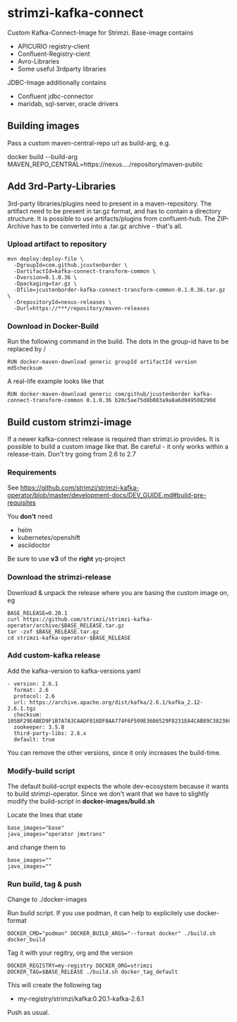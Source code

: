 # strimzi-kafka-connect
Custom Kafka-Connect-Image for Strimzi. Base-image contains

* APICURIO registry-client
* Confluent-Registry-cient
* Avro-Libraries
* Some useful 3rdparty libraries

JDBC-Image additionally contains

* Confluent jdbc-connector
* maridab, sql-server, oracle drivers


## Building images

Pass a custom maven-central-repo url as build-arg, e.g.

 docker build --build-arg MAVEN_REPO_CENTRAL=https://nexus..../repository/maven-public

## Add 3rd-Party-Libraries
3rd-party libraries/plugins need to present in a maven-repository. The artifact need to be present in tar.gz format, and has to contain a directory structure. It is possible to use artifacts/plugins from confluent-hub.
The ZIP-Archive has to be converted into a .tar.gz archive - that's all.

### Upload artifact to repository

```
mvn deploy:deploy-file \
  -DgroupId=com.github.jcustenborder \
  -DartifactId=kafka-connect-transform-common \
  -Dversion=0.1.0.36 \
  -Dpackaging=tar.gz \
  -Dfile=jcustenborder-kafka-connect-transform-common-0.1.0.36.tar.gz \
  -DrepositoryId=nexus-releases \
  -Durl=https://***/repository/maven-releases
``` 

### Download in Docker-Build
Run the following command in the build. The dots in the group-id have to be replaced by /

```
RUN docker-maven-download generic groupId artifactId version md5checksum
```

A real-life example looks like that

```
RUN docker-maven-download generic com/github/jcustenborder kafka-connect-transform-common 0.1.0.36 b20c5ae75d8b083a9a8a6d049508290d
```

## Build custom strimzi-image
If a newer kafka-connect release is required than strimzi.io provides. It is possible to build a custom image like that. Be careful - it only works within a release-train. Don't try going from 2.6 to 2.7 

### Requirements
See https://github.com/strimzi/strimzi-kafka-operator/blob/master/development-docs/DEV_GUIDE.md#build-pre-requisites

You **don't** need

* helm
* kubernetes/openshift
* asciidoctor

Be sure to use **v3** of the **right** yq-project 

### Download the strimzi-release
Download & unpack the release where you are basing the custom image on, eg 

```
BASE_RELEASE=0.20.1
curl https://github.com/strimzi/strimzi-kafka-operator/archive/$BASE_RELEASE.tar.gz
tar -zxf $BASE_RELEASE.tar.gz
cd strimzi-kafka-operator-$BASE_RELEASE
```

### Add custom-kafka release
Add the kafka-version to kafka-versions.yaml

```
- version: 2.6.1
  format: 2.6
  protocol: 2.6
  url: https://archive.apache.org/dist/kafka/2.6.1/kafka_2.12-2.6.1.tgz
  checksum: 105BF29E4BED9F1B7A7A3CAADF016DF8AA774F6F509E3606529F8231EA4CAB89C38236C58BE9C2E9BD3C52C2917892EA5D3A5EC0BD94BD8A5F7257522A5AF4DB
  zookeeper: 3.5.8
  third-party-libs: 2.6.x
  default: true
```

You can remove the other versions, since it only increases the build-time.

### Modify-build script
The default build-script expects the whole dev-ecosystem because it wants to build strimzi-operator. Since we don't want that we have to slightly modify the build-script in **docker-images/build.sh**

Locate the lines that state

```
base_images="base"
java_images="operator jmxtrans"
```

and change them to

```
base_images=""
java_images=""
```

### Run build, tag & push
Change to ./docker-images

Run build script. If you use podman, it can help to explicitely use docker-format

```
DOCKER_CMD="podman" DOCKER_BUILD_ARGS="--format docker" ./build.sh docker_build
```

Tag it with your regitry, org and the version

```
DOCKER_REGISTRY=my-registry DOCKER_ORG=strimzi DOCKER_TAG=$BASE_RELEASE ./build.sh docker_tag_default
```
This will create the following tag

* my-registry/strimzi/kafka:0.20.1-kafka-2.6.1

Push as usual.


